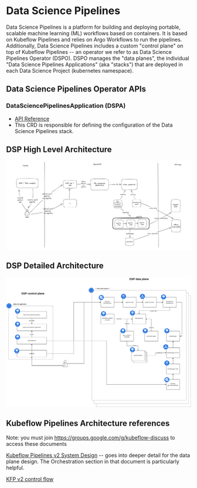 # Data Science Pipelines

Data Science Pipelines is a platform for building and deploying portable, scalable machine learning (ML) workflows based on containers. It is based on Kubeflow Pipelines and relies on Argo Workflows to run the pipelines. Additionally, Data Science Pipelines includes a custom "control plane" on top of Kubeflow Pipelines -- an operator we refer to as Data Science Pipelines Operator (DSPO). DSPO manages the "data planes", the individual "Data Science Pipelines Applications" (aka "stacks") that are deployed in each Data Science Project (kubernetes namespace).

## Data Science Pipelines Operator APIs

### DataSciencePipelinesApplication (DSPA)

* [API Reference](https://github.com/opendatahub-io/data-science-pipelines-operator/blob/main/api/v1alpha1/dspipeline_types.go)
* This CRD is responsible for defining the configuration of the Data Science Pipelines stack.

## DSP High Level Architecture
![DSP High Level Architecture](./dsp-v2-high-level-architecture.png)

## DSP Detailed Architecture
![DSP Detailed Architecture](./dsp-v2-architecture.drawio.png)

## Kubeflow Pipelines Architecture references

Note: you must join https://groups.google.com/g/kubeflow-discuss to access these documents

[Kubeflow Pipelines v2 System Design](https://docs.google.com/document/d/1fHU29oScMEKPttDA1Th1ibImAKsFVVt2Ynr4ZME05i0/edit) -- goes into deeper detail for the data plane design. The Orchestration section in that document is particularly helpful.

[KFP v2 control flow](https://docs.google.com/document/d/1TZeZtxwPzAImIu8Jk_e-4otSx467Ckf0smNe7JbPReE/edit)

